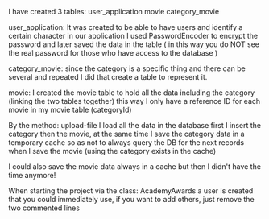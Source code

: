 
I have created 3 tables:
user_application
movie
category_movie

user_application:
  It was created to be able to have users and identify a certain character in our application
  I used PasswordEncoder to encrypt the password and later saved the data in
  the table (  in this way you do NOT see the real password for those who have access to the database )

category_movie:
   since the category is a specific thing and there can be several and repeated 
   I did that create a table to represent it.

movie:
   I created the movie table to hold all the data including the category (linking the two tables together)
   this way I only have a reference ID for each movie in my movie table (categoryId)

By the method: upload-file
I load all the data in the database first I insert the category then the movie, 
at the same time I save the category data in a temporary cache so as not to always query 
the DB for the next records when I save the movie (using the category exists in the cache)

I could also save the movie data always in a cache but then I didn't have the time anymore!

When starting the project via the class: AcademyAwards
a user is created that you could immediately use, 
if you want to add others, just remove the two commented lines